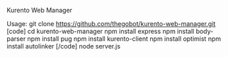 Kurento Web Manager

Usage:
git clone https://github.com/thegobot/kurento-web-manager.git
[code]
cd kurento-web-manager
npm install express
npm install body-parser
npm install pug
npm install kurento-client
npm install optimist
npm install autolinker
[/code]
node server.js
